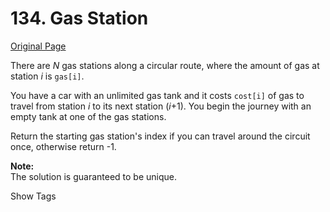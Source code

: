 # 134. Gas Station

[Original Page](https://leetcode.com/problems/gas-station/)

There are _N_ gas stations along a circular route, where the amount of gas at station _i_ is `gas[i]`.

You have a car with an unlimited gas tank and it costs `cost[i]` of gas to travel from station _i_ to its next station (_i_+1). You begin the journey with an empty tank at one of the gas stations.

Return the starting gas station's index if you can travel around the circuit once, otherwise return -1.

**Note:**  
The solution is guaranteed to be unique.

<div>

<div id="tags" class="btn btn-xs btn-warning">Show Tags</div>

<span class="hidebutton" style="display: none;">[Greedy](/tag/greedy/)</span></div>